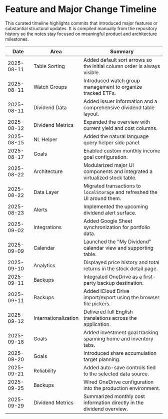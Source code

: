 # Feature and Major Change Timeline

This curated timeline highlights commits that introduced major features or substantial structural updates. It is compiled
manually from the repository history so the notes stay focused on meaningful product and architecture milestones.

| Date | Area | Summary |
| --- | --- | --- |
| 2025-08-11 | Table Sorting | Added default sort arrows so the initial column order is always visible. |
| 2025-08-11 | Watch Groups | Introduced watch group management to organize tracked ETFs. |
| 2025-08-11 | Dividend Data | Added issuer information and a comprehensive dividend table layout. |
| 2025-08-12 | Dividend Metrics | Expanded the overview with current yield and cost columns. |
| 2025-08-15 | NL Helper | Added the natural language query helper side panel. |
| 2025-08-17 | Goals | Enabled custom monthly income goal configuration. |
| 2025-08-22 | Architecture | Modularized major UI components and integrated a virtualized stock table. |
| 2025-08-22 | Data Layer | Migrated transactions to `localStorage` and refreshed the UI around them. |
| 2025-08-23 | Alerts | Implemented the upcoming dividend alert surface. |
| 2025-09-02 | Integrations | Added Google Sheet synchronization for portfolio data. |
| 2025-09-09 | Calendar | Launched the "My Dividend" calendar view and supporting table. |
| 2025-09-10 | Analytics | Displayed price history and total returns in the stock detail page. |
| 2025-09-11 | Backups | Integrated OneDrive as a first-party backup destination. |
| 2025-09-11 | Backups | Added iCloud Drive import/export using the browser file pickers. |
| 2025-09-12 | Internationalization | Delivered full English translations across the application. |
| 2025-09-18 | Goals | Added investment goal tracking spanning home and inventory tabs. |
| 2025-09-20 | Goals | Introduced share accumulation target planning. |
| 2025-09-21 | Reliability | Added auto-save controls tied to the selected data source. |
| 2025-09-25 | Backups | Wired OneDrive configuration into the production environment. |
| 2025-09-29 | Dividend Metrics | Summarized monthly cost information directly in the dividend overview. |
